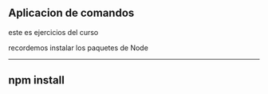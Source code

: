 ## Aplicacion de comandos 

este es ejercicios del curso 


recordemos instalar los paquetes de Node

-----------------
npm install
-----------------